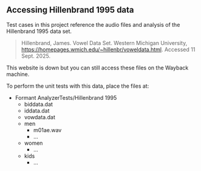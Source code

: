 ## Accessing Hillenbrand 1995 data

Test cases in this project reference the audio files and analysis of the Hillenbrand 1995 data set.

> Hillenbrand, James. Vowel Data Set. Western Michigan University, https://homepages.wmich.edu/~hillenbr/voweldata.html. Accessed 11 Sept. 2025.

This website is down but you can still access these files on the Wayback machine.

To perform the unit tests with this data, place the files at:

- Formant AnalyzerTests/Hillenbrand 1995
  - biddata.dat
  - iddata.dat
  - vowdata.dat
  - men
    - m01ae.wav
    - ...
  - women
    - ...
  - kids
    - ...